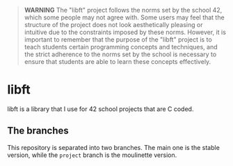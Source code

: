 > **WARNING** The "libft" project follows the norms set by the school 42, which some people may not agree with. Some users may feel that the structure of the project does not look aesthetically pleasing or intuitive due to the constraints imposed by these norms. However, it is important to remember that the purpose of the "libft" project is to teach students certain programming concepts and techniques, and the strict adherence to the norms set by the school is necessary to ensure that students are able to learn these concepts effectively.

# libft

libft is a library that I use for 42 school projects that are C coded.

## The branches

This repository is separated into two branches. The main one is the stable version, while the `project` branch is the moulinette version.
